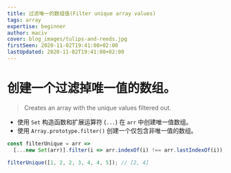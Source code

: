 ```yaml
---
title: 过滤唯一的数组值(Filter unique array values)
tags: array
expertise: beginner
author: maciv
cover: blog_images/tulips-and-reeds.jpg
firstSeen: 2020-11-02T19:41:00+02:00
lastUpdated: 2020-11-02T19:41:00+02:00
---
```


# 创建一个过滤掉唯一值的数组。
> Creates an array with the unique values filtered out.

- 使用 `Set` 构造函数和扩展运算符 (`...`) 在 `arr` 中创建唯一值数组。
- 使用 `Array.prototype.filter()` 创建一个仅包含非唯一值的数组。

```js
const filterUnique = arr =>
  [...new Set(arr)].filter(i => arr.indexOf(i) !== arr.lastIndexOf(i));
```

```js
filterUnique([1, 2, 2, 3, 4, 4, 5]); // [2, 4]
```

